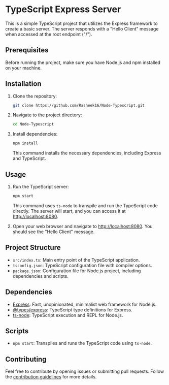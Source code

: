 # TypeScript Express Server

This is a simple TypeScript project that utilizes the Express framework to create a basic server. The server responds with a "Hello Client" message when accessed at the root endpoint ("/").

## Prerequisites

Before running the project, make sure you have Node.js and npm installed on your machine.

## Installation

1. Clone the repository:

   ```bash
   git clone https://github.com/Rasheek16/Node-Typescript.git
   ```

2. Navigate to the project directory:

   ```bash
   cd Node-Typescript
   ```

3. Install dependencies:

   ```bash
   npm install
   ```

   This command installs the necessary dependencies, including Express and TypeScript.

## Usage

1. Run the TypeScript server:

   ```bash
   npm start
   ```

   This command uses `ts-node` to transpile and run the TypeScript code directly. The server will start, and you can access it at [http://localhost:8080](http://localhost:8080).

2. Open your web browser and navigate to [http://localhost:8080](http://localhost:8080). You should see the "Hello Client" message.

## Project Structure

- `src/index.ts`: Main entry point of the TypeScript application.
- `tsconfig.json`: TypeScript configuration file with compiler options.
- `package.json`: Configuration file for Node.js project, including dependencies and scripts.

## Dependencies

- [Express](https://expressjs.com/): Fast, unopinionated, minimalist web framework for Node.js.
- [@types/express](https://www.npmjs.com/package/@types/express): TypeScript type definitions for Express.
- [ts-node](https://www.npmjs.com/package/ts-node): TypeScript execution and REPL for Node.js.

## Scripts

- `npm start`: Transpiles and runs the TypeScript code using `ts-node`.

## Contributing

Feel free to contribute by opening issues or submitting pull requests. Follow the [contribution guidelines](CONTRIBUTING.md) for more details.

